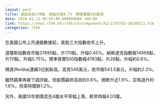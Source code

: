 ```yaml
---
layout: post
title: 道指高收170點　納指升逾0.7%　輝達連續3日破頂
date: 2024-01-11 05:54:09.000000000 +08:00
link: https://news.rthk.hk/rthk/ch/component/k2/1735753-20240111.htm
categories: rthk
---
```


在美國公布上月通脹數據前，美股三大指數收市上升。

道瓊斯指數收市報37695點，升170點，升幅0.45%。納斯達克指數報14969點，升111點，升幅0.75%。標準普爾500指數報4783點，升26點，升幅約0.6%。

輝達(Nvidia)連續3日創新高，高見546美元，收市報543.5美元，升幅約2.3%。

雖然蘋果再被下調評級，但股價最終高收約0.6%。微軟升近1.9%，亞馬遜升約1.6%，但英特爾跌1.2%。

另外，美國10年期債息在4厘水平窄幅上落，較早時報4.03厘。
